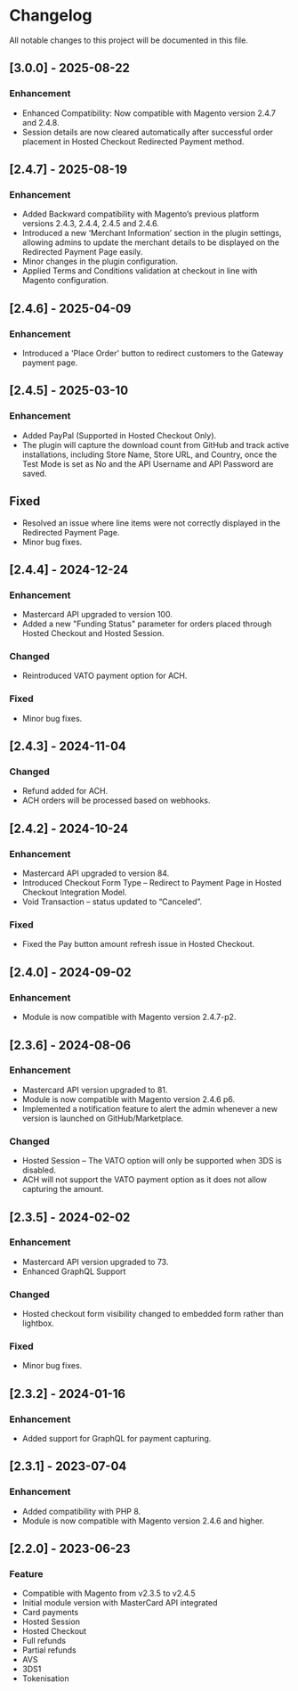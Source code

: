 # Changelog
All notable changes to this project will be documented in this file.

## [3.0.0] - 2025-08-22
### Enhancement
- Enhanced Compatibility: Now compatible with Magento version 2.4.7 and 2.4.8.
- Session details are now cleared automatically after successful order placement in Hosted Checkout Redirected Payment method.

## [2.4.7] - 2025-08-19
### Enhancement
- Added Backward compatibility with Magento’s previous platform versions 2.4.3, 2.4.4, 2.4.5 and 2.4.6.
- Introduced a new ‘Merchant Information’ section in the plugin settings, allowing admins to update the merchant details to be displayed on the Redirected Payment Page easily.
- Minor changes in the plugin configuration.
- Applied Terms and Conditions validation at checkout in line with Magento configuration.

## [2.4.6] - 2025-04-09
### Enhancement
- Introduced a 'Place Order' button to redirect customers to the Gateway payment page.

## [2.4.5] - 2025-03-10
### Enhancement
- Added PayPal (Supported in Hosted Checkout Only).
- The plugin will capture the download count from GitHub and track active installations, including Store Name, Store URL, and Country, once the Test Mode is set as No and the API Username and API Password are saved.
## Fixed
- Resolved an issue where line items were not correctly displayed in the Redirected Payment Page.
- Minor bug fixes.

## [2.4.4] - 2024-12-24
### Enhancement
- Mastercard API upgraded to version 100.
- Added a new "Funding Status" parameter for orders placed through Hosted Checkout and Hosted Session.
### Changed
- Reintroduced VATO payment option for ACH.
### Fixed
- Minor bug fixes.

## [2.4.3] - 2024-11-04
### Changed
- Refund added for ACH.
- ACH orders will be processed based on webhooks.

## [2.4.2] - 2024-10-24
### Enhancement
- Mastercard API upgraded to version 84.
- Introduced Checkout Form Type – Redirect to Payment Page in Hosted Checkout Integration Model.
- Void Transaction – status updated to “Canceled”.
### Fixed
- Fixed the Pay button amount refresh issue in Hosted Checkout.

## [2.4.0] - 2024-09-02
### Enhancement
- Module is now compatible with Magento version 2.4.7-p2.

## [2.3.6] - 2024-08-06
### Enhancement
- Mastercard API version upgraded to 81.
- Module is now compatible with Magento version 2.4.6 p6.
- Implemented a notification feature to alert the admin whenever a new version is launched on GitHub/Marketplace.
### Changed
- Hosted Session – The VATO option will only be supported when 3DS is disabled.
- ACH will not support the VATO payment option as it does not allow capturing the amount.

## [2.3.5] - 2024-02-02
### Enhancement
- Mastercard API version upgraded to 73.
- Enhanced GraphQL Support
### Changed
- Hosted checkout form visibility changed to embedded form rather than lightbox.
### Fixed
- Minor bug fixes.

## [2.3.2] - 2024-01-16
### Enhancement
- Added support for GraphQL for payment capturing.

## [2.3.1] - 2023-07-04
### Enhancement
- Added compatibility with PHP 8.
- Module is now compatible with Magento version 2.4.6 and higher.

## [2.2.0] - 2023-06-23
### Feature
- Compatible with Magento from v2.3.5 to v2.4.5
- Initial module version with MasterCard API integrated
- Card payments
- Hosted Session
- Hosted Checkout
- Full refunds
- Partial refunds
- AVS
- 3DS1
- Tokenisation
